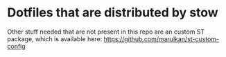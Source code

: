 Dotfiles that are distributed by stow
=====================================

Other stuff needed that are not present in this repo are an custom ST package, 
which is available here:
https://github.com/marulkan/st-custom-config

